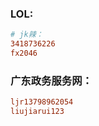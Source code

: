 ### LOL:

```ini
# jk辣：
3418736226
fx2046
```

### 广东政务服务网：

```ini
ljr13798962054
liujiarui123
```

